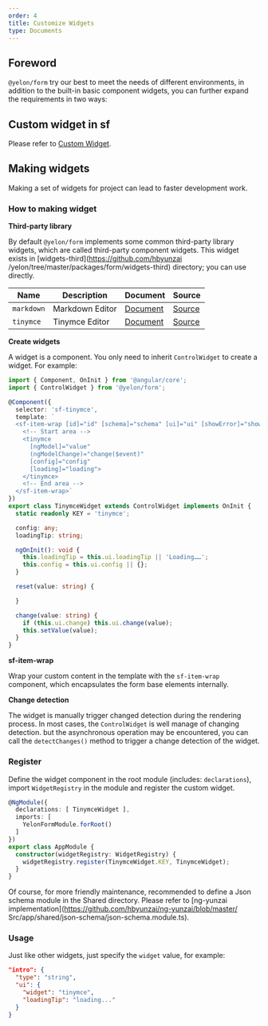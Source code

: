 ```yaml
---
order: 4
title: Customize Widgets
type: Documents
---
```


## Foreword

`@yelon/form` try our best to meet the needs of different environments, in addition to the built-in basic component widgets, you can further expand the requirements in two ways:

## Custom widget in sf

Please refer to [Custom Widget](/form/custom).

## Making widgets

Making a set of widgets for project can lead to faster development work.

### How to making widget

**Third-party library**

By default `@yelon/form` implements some common third-party library widgets, which are called third-party component widgets. This widget exists in [widgets-third](https://github.com/hbyunzai /yelon/tree/master/packages/form/widgets-third) directory; you can use directly.

| Name | Description | Document | Source |
| ---- | ----------- | -------- | ------ |
| `markdown` | Markdown Editor | [Document](/form/markdown) | [Source](https://github.com/hbyunzai/yelon/tree/master/packages/form/widgets-third/markdown) |
| `tinymce` | Tinymce Editor | [Document](/form/tinymce) | [Source](https://github.com/hbyunzai/yelon/tree/master/packages/form/widgets-third/tinymce) |

**Create widgets**

A widget is a component. You only need to inherit `ControlWidget` to create a widget. For example:

```ts
import { Component, OnInit } from '@angular/core';
import { ControlWidget } from '@yelon/form';

@Component({
  selector: 'sf-tinymce',
  template: `
  <sf-item-wrap [id]="id" [schema]="schema" [ui]="ui" [showError]="showError" [error]="error" [showTitle]="schema.title">
    <!-- Start area -->
    <tinymce
      [ngModel]="value"
      (ngModelChange)="change($event)"
      [config]="config"
      [loading]="loading">
    </tinymce>
    <!-- End area -->
  </sf-item-wrap>`
})
export class TinymceWidget extends ControlWidget implements OnInit {
  static readonly KEY = 'tinymce';

  config: any;
  loadingTip: string;

  ngOnInit(): void {
    this.loadingTip = this.ui.loadingTip || 'Loading……';
    this.config = this.ui.config || {};
  }

  reset(value: string) {

  }

  change(value: string) {
    if (this.ui.change) this.ui.change(value);
    this.setValue(value);
  }
}
```

**sf-item-wrap**

Wrap your custom content in the template with the `sf-item-wrap` component, which encapsulates the form base elements internally.

**Change detection**

The widget is manually trigger changed detection during the rendering process. In most cases, the `ControlWidget` is well manage of changing detection. but the asynchronous operation may be encountered, you can call the `detectChanges()` method to trigger a change detection of the widget.

### Register

Define the widget component in the root module (includes: `declarations`), import `WidgetRegistry` in the module and register the custom widget.

```ts
@NgModule({
  declarations: [ TinymceWidget ],
  imports: [
    YelonFormModule.forRoot()
  ]
})
export class AppModule {
  constructor(widgetRegistry: WidgetRegistry) {
    widgetRegistry.register(TinymceWidget.KEY, TinymceWidget);
  }
}
```

Of course, for more friendly maintenance, recommended to define a Json schema module in the Shared directory. Please refer to [ng-yunzai implementation](https://github.com/hbyunzai/ng-yunzai/blob/master/ Src/app/shared/json-schema/json-schema.module.ts).

### Usage

Just like other widgets, just specify the `widget` value, for example:

```json
"intro": {
  "type": "string",
  "ui": {
    "widget": "tinymce",
    "loadingTip": "loading..."
  }
}
```
